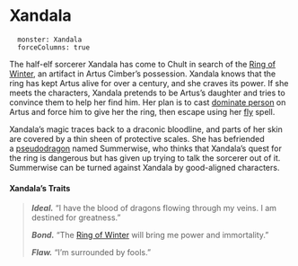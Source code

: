 # Xandala
```statblock
  monster: Xandala
  forceColumns: true
```
The half-elf sorcerer Xandala has come to Chult in search of the [Ring of Winter](https://www.dndbeyond.com/magic-items/21727-ring-of-winter), an artifact in Artus Cimber’s possession. Xandala knows that the ring has kept Artus alive for over a century, and she craves its power. If she meets the characters, Xandala pretends to be Artus’s daughter and tries to convince them to help her find him. Her plan is to cast [dominate person](https://www.dndbeyond.com/spells/dominate-person) on Artus and force him to give her the ring, then escape using her [fly](https://www.dndbeyond.com/spells/fly) spell.

Xandala’s magic traces back to a draconic bloodline, and parts of her skin are covered by a thin sheen of protective scales. She has befriended a [pseudodragon](https://www.dndbeyond.com/monsters/16986-pseudodragon) named Summerwise, who thinks that Xandala’s quest for the ring is dangerous but has given up trying to talk the sorcerer out of it. Summerwise can be turned against Xandala by good-aligned characters.

#### Xandala’s Traits

> _**Ideal.**_ “I have the blood of dragons flowing through my veins. I am destined for greatness.”
> 
> _**Bond.**_ “The [Ring of Winter](https://www.dndbeyond.com/magic-items/21727-ring-of-winter) will bring me power and immortality.”
> 
> _**Flaw.**_ “I’m surrounded by fools.”